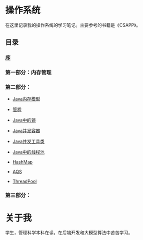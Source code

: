 # 操作系统

在这里记录我的操作系统的学习笔记。主要参考的书籍是《CSAPP》。


## 目录

### [序](preface.md)

### 第一部分：内存管理


### 第二部分：

- [Java内存模型]()
- [管程]()
- [Java中的锁]()
- [Java并发容器]()
- [Java并发工具类]()
- [Java中的线程池]()

- [HashMap](HashMap.md)
- [AQS](AQS.md)
- [ThreadPool](ThreadPool.md)

### 第三部分：



# 关于我

学生，管理科学本科在读，在后端开发和大模型算法中苦苦学习。

